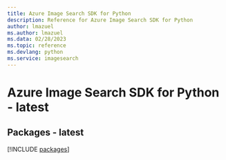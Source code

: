 ```yaml
---
title: Azure Image Search SDK for Python
description: Reference for Azure Image Search SDK for Python
author: lmazuel
ms.author: lmazuel
ms.data: 02/28/2023
ms.topic: reference
ms.devlang: python
ms.service: imagesearch
---
```

# Azure Image Search SDK for Python - latest
## Packages - latest
[!INCLUDE [packages](image-search-index.md)]